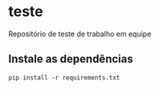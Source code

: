 # teste
Repositório de teste de trabalho em equipe

## Instale as dependências

~~~shell
pip install -r requirements.txt
~~~
